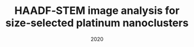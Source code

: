 ---
title: "HAADF‐STEM image analysis for size‐selected platinum nanoclusters"
collection: publications
permalink: /publication/002-microscopy
excerpt: ''
date: 2020
journal: Journal of Microscopy
paperurl: 'https://doi.org/10.1111/jmi.12877'
---
